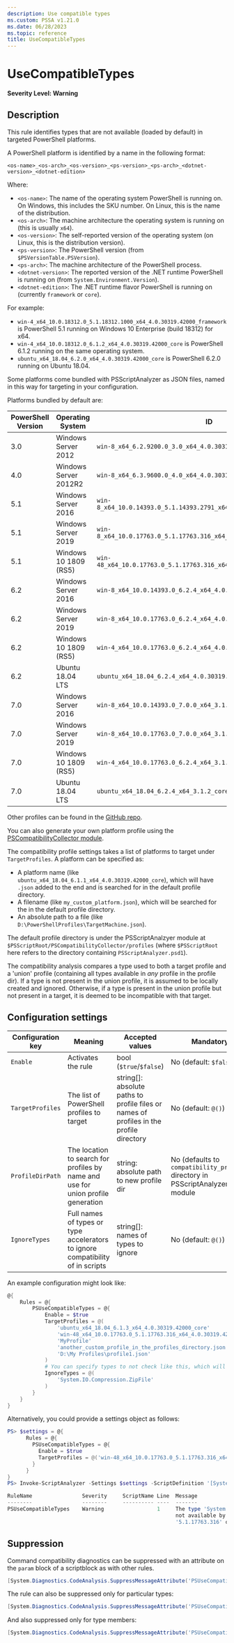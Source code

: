 ```yaml
---
description: Use compatible types
ms.custom: PSSA v1.21.0
ms.date: 06/28/2023
ms.topic: reference
title: UseCompatibleTypes
---
```

# UseCompatibleTypes

**Severity Level: Warning**

## Description

This rule identifies types that are not available (loaded by default) in targeted PowerShell
platforms.

A PowerShell platform is identified by a name in the following format:

```
<os-name>_<os-arch>_<os-version>_<ps-version>_<ps-arch>_<dotnet-version>_<dotnet-edition>
```

Where:

- `<os-name>`: The name of the operating system PowerShell is running on.
    On Windows, this includes the SKU number.
    On Linux, this is the name of the distribution.
- `<os-arch>`: The machine architecture the operating system is running on (this is usually `x64`).
- `<os-version>`: The self-reported version of the operating system (on Linux, this is the
  distribution version).
- `<ps-version>`: The PowerShell version (from `$PSVersionTable.PSVersion`).
- `<ps-arch>`: The machine architecture of the PowerShell process.
- `<dotnet-version>`: The reported version of the .NET runtime PowerShell is running on (from
  `System.Environment.Version`).
- `<dotnet-edition>`: The .NET runtime flavor PowerShell is running on (currently `framework` or
  `core`).

For example:

- `win-4_x64_10.0.18312.0_5.1.18312.1000_x64_4.0.30319.42000_framework` is PowerShell 5.1 running on
  Windows 10 Enterprise (build 18312) for x64.
- `win-4_x64_10.0.18312.0_6.1.2_x64_4.0.30319.42000_core` is PowerShell 6.1.2 running on the same
  operating system.
- `ubuntu_x64_18.04_6.2.0_x64_4.0.30319.42000_core` is PowerShell 6.2.0 running on Ubuntu 18.04.

Some platforms come bundled with PSScriptAnalyzer as JSON files, named in this way for targeting in
your configuration.

Platforms bundled by default are:

| PowerShell Version |   Operating System    |                                  ID                                   |
| ------------------ | --------------------- | --------------------------------------------------------------------- |
| 3.0                | Windows Server 2012   | `win-8_x64_6.2.9200.0_3.0_x64_4.0.30319.42000_framework`              |
| 4.0                | Windows Server 2012R2 | `win-8_x64_6.3.9600.0_4.0_x64_4.0.30319.42000_framework`              |
| 5.1                | Windows Server 2016   | `win-8_x64_10.0.14393.0_5.1.14393.2791_x64_4.0.30319.42000_framework` |
| 5.1                | Windows Server 2019   | `win-8_x64_10.0.17763.0_5.1.17763.316_x64_4.0.30319.42000_framework`  |
| 5.1                | Windows 10 1809 (RS5) | `win-48_x64_10.0.17763.0_5.1.17763.316_x64_4.0.30319.42000_framework` |
| 6.2                | Windows Server 2016   | `win-8_x64_10.0.14393.0_6.2.4_x64_4.0.30319.42000_core`               |
| 6.2                | Windows Server 2019   | `win-8_x64_10.0.17763.0_6.2.4_x64_4.0.30319.42000_core`               |
| 6.2                | Windows 10 1809 (RS5) | `win-4_x64_10.0.17763.0_6.2.4_x64_4.0.30319.42000_core`               |
| 6.2                | Ubuntu 18.04 LTS      | `ubuntu_x64_18.04_6.2.4_x64_4.0.30319.42000_core`                     |
| 7.0                | Windows Server 2016   | `win-8_x64_10.0.14393.0_7.0.0_x64_3.1.2_core`                         |
| 7.0                | Windows Server 2019   | `win-8_x64_10.0.17763.0_7.0.0_x64_3.1.2_core`                         |
| 7.0                | Windows 10 1809 (RS5) | `win-4_x64_10.0.17763.0_6.2.4_x64_3.1.2_core`                         |
| 7.0                | Ubuntu 18.04 LTS      | `ubuntu_x64_18.04_6.2.4_x64_3.1.2_core`                               |

Other profiles can be found in the
[GitHub repo](https://github.com/PowerShell/PSScriptAnalyzer/tree/development/PSCompatibilityCollector/optional_profiles).

You can also generate your own platform profile using the
[PSCompatibilityCollector module](https://github.com/PowerShell/PSScriptAnalyzer/tree/development/PSCompatibilityCollector).

The compatibility profile settings takes a list of platforms to target under `TargetProfiles`. A
platform can be specified as:

- A platform name (like `ubuntu_x64_18.04_6.1.1_x64_4.0.30319.42000_core`), which will have `.json`
  added to the end and is searched for in the default profile directory.
- A filename (like `my_custom_platform.json`), which will be searched for the in the default profile
  directory.
- An absolute path to a file (like `D:\PowerShellProfiles\TargetMachine.json`).

The default profile directory is under the PSScriptAnalzyer module at
`$PSScriptRoot/PSCompatibilityCollector/profiles` (where `$PSScriptRoot` here refers to the
directory containing `PSScriptAnalyzer.psd1`).

The compatibility analysis compares a type used to both a target profile and a 'union' profile
(containing all types available in _any_ profile in the profile dir). If a type is not present in
the union profile, it is assumed to be locally created and ignored. Otherwise, if a type is present
in the union profile but not present in a target, it is deemed to be incompatible with that target.

## Configuration settings

| Configuration key |                                     Meaning                                      |                                     Accepted values                                     |                                   Mandatory                                   |                                                            Example                                                            |
| ----------------- | -------------------------------------------------------------------------------- | --------------------------------------------------------------------------------------- | ----------------------------------------------------------------------------- | ----------------------------------------------------------------------------------------------------------------------------- |
| `Enable`          | Activates the rule                                                               | bool (`$true`/`$false`)                                                                 | No (default: `$false`)                                                        | `$true`                                                                                                                       |
| `TargetProfiles`  | The list of PowerShell profiles to target                                        | string[]: absolute paths to profile files or names of profiles in the profile directory | No (default: `@()`)                                                           | `@('ubuntu_x64_18.04_6.1.3_x64_4.0.30319.42000_core', 'win-48_x64_10.0.17763.0_5.1.17763.316_x64_4.0.30319.42000_framework')` |
| `ProfileDirPath`  | The location to search for profiles by name and use for union profile generation | string: absolute path to new profile dir                                                | No (defaults to `compatibility_profiles` directory in PSScriptAnalyzer module | `C:\Users\me\Documents\pssaCompatProfiles`                                                                                    |
| `IgnoreTypes`     | Full names of types or type accelerators to ignore compatibility of in scripts   | string[]: names of types to ignore                                                      | No (default: `@()`)                                                           | `@('System.Collections.ArrayList','string')`                                                                                  |

An example configuration might look like:

```powershell
@{
    Rules = @{
        PSUseCompatibleTypes = @{
            Enable = $true
            TargetProfiles = @(
                'ubuntu_x64_18.04_6.1.3_x64_4.0.30319.42000_core'
                'win-48_x64_10.0.17763.0_5.1.17763.316_x64_4.0.30319.42000_framework'
                'MyProfile'
                'another_custom_profile_in_the_profiles_directory.json'
                'D:\My Profiles\profile1.json'
            )
            # You can specify types to not check like this, which will also ignore methods and members on it:
            IgnoreTypes = @(
                'System.IO.Compression.ZipFile'
            )
        }
    }
}
```

Alternatively, you could provide a settings object as follows:

```powershell
PS> $settings = @{
      Rules = @{
        PSUseCompatibleTypes = @{
          Enable = $true
          TargetProfiles = @('win-48_x64_10.0.17763.0_5.1.17763.316_x64_4.0.30319.42000_framework')
        }
      }
}
PS> Invoke-ScriptAnalyzer -Settings $settings -ScriptDefinition '[System.Management.Automation.SemanticVersion]'1.18.0-rc1''

RuleName                Severity     ScriptName Line  Message
--------                --------     ---------- ----  -------
PSUseCompatibleTypes    Warning                 1     The type 'System.Management.Automation.SemanticVersion' is
                                                      not available by default in PowerShell version
                                                      '5.1.17763.316' on platform 'Microsoft Windows 10 Pro'
```

## Suppression

Command compatibility diagnostics can be suppressed with an attribute on the `param` block of a
scriptblock as with other rules.

```powershell
[System.Diagnostics.CodeAnalysis.SuppressMessageAttribute('PSUseCompatibleTypes', '')]
```

The rule can also be suppressed only for particular types:

```powershell
[System.Diagnostics.CodeAnalysis.SuppressMessageAttribute('PSUseCompatibleTypes', 'System.Management.Automation.Security.SystemPolicy')]
```

And also suppressed only for type members:

```powershell
[System.Diagnostics.CodeAnalysis.SuppressMessageAttribute('PSUseCompatibleCommands', 'System.Management.Automation.LanguagePrimitives/ConvertTypeNameToPSTypeName')]
```
